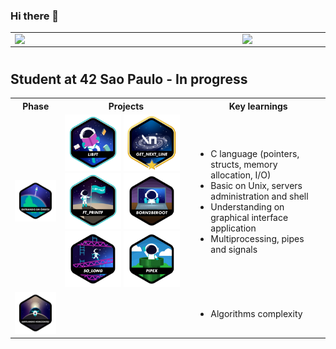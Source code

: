 ### Hi there 👋

<table>
  <tr>
    <td><img width="350px" align="left"
        src="https://github-readme-stats.vercel.app/api/top-langs/?username=yuh-m&hide=html&layout=compact&theme=dracula" />
    </td>
    <td><img width="420px" align="left" src="https://github-readme-stats.vercel.app/api?username=yuh-m&theme=dracula" />
    </td>
  </tr>
</table>

#
## Student at 42 Sao Paulo - In progress

<div>
  <table>
    <tr>
      <th> Phase </th>
      <th> Projects </th>
      <th> Key learnings </th>
    </tr>
    <tr>
      <td>
        <a href="https://github.com/yuh-m/libft"><img src="./img/badges%2042/phase_onen.png" alt="lib"
            width="130" /></a>
      </td>
      <td>
        <a href="https://github.com/yuh-m/42_libft"><img src="./img/badges%2042/libfte.png" alt="lib" width="90" /></a>
        <a href="https://github.com/yuh-m/42_get_next_line"><img src="./img/badges%2042/get_next_linem.png" alt="lib"
            width="90" /></a>
        <a href="https://github.com/yuh-m/42_printf"><img src="./img/badges%2042/ft_printfe.png" alt="lib"
            width="90" /></a>
        <a href="https://github.com/yuh-m/42_born2beroot"><img src="./img/badges%2042/born2berootn.png" alt="lib"
            width="90" /></a>
        <a href="https://github.com/yuh-m/42_so_long"><img src="./img/badges%2042/so_longn.png" alt="lib"
            width="90" /></a>
        <a href="https://github.com/yuh-m/42_pipex"><img src="./img/badges%2042/pipexn.png" alt="lib" width="90" /></a>
      </td>
      <td>
        <ul>
          <li>C language (pointers, structs, memory allocation, I/O)</li>
          <li>Basic on Unix, servers administration and shell</li>
          <li>Understanding on graphical interface application </li>
          <li>Multiprocessing, pipes and signals </li>
        </ul>
      </td>
    </tr>
    <tr>
      <td>
        <img src="./img/badges%2042/phase_twon.png" alt="lib" width="130" />
      </td>
      <td>
      </td>
      <td>
        <ul>
          <li> Algorithms complexity </li>
        </ul>
  </table>
</div>
